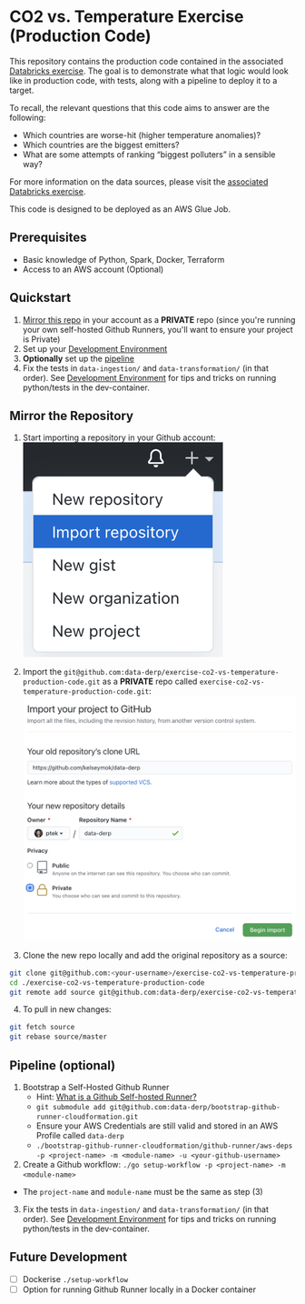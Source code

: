 # CO2 vs. Temperature Exercise (Production Code)
This repository contains the production code contained in the associated [Databricks exercise](https://github.com/data-derp/exercise-co2-vs-temperature-databricks). The goal is to demonstrate what that logic would look like in production code, with tests, along with a pipeline to deploy it to a target.

To recall, the relevant questions that this code aims to answer are the following:
* Which countries are worse-hit (higher temperature anomalies)?
* Which countries are the biggest emitters?
* What are some attempts of ranking “biggest polluters” in a sensible way?

For more information on the data sources, please visit the [associated Databricks exercise](https://github.com/data-derp/exercise-co2-vs-temperature-databricks).

This code is designed to be deployed as an AWS Glue Job.

## Prerequisites
* Basic knowledge of Python, Spark, Docker, Terraform
* Access to an AWS account (Optional)

## Quickstart
1. [Mirror this repo](#mirror-the-repository) in your account as a **PRIVATE** repo (since you're running your own self-hosted Github Runners, you'll want to ensure your project is Private)
2. Set up your [Development Environment](./development-environment.md)
3. **Optionally** set up the [pipeline](#pipeline-optional)
4. Fix the tests in `data-ingestion/` and `data-transformation/` (in that order). See [Development Environment](./development-environment.md) for tips and tricks on running python/tests in the dev-container.

## Mirror the Repository
1. Start importing a repository in your Github account:  
   ![import-menu](./assets/import-menu.png)

2. Import the `git@github.com:data-derp/exercise-co2-vs-temperature-production-code.git` as a **PRIVATE** repo called `exercise-co2-vs-temperature-production-code.git`:
   ![import-form](./assets/import-form.png)

3. Clone the new repo locally and add the original repository as a source:
```bash
git clone git@github.com:<your-username>/exercise-co2-vs-temperature-production-code.git
cd ./exercise-co2-vs-temperature-production-code
git remote add source git@github.com:data-derp/exercise-co2-vs-temperature-production-code.git 
```

4. To pull in new changes:
```bash
git fetch source
git rebase source/master
```
## Pipeline (optional)
1. Bootstrap a Self-Hosted Github Runner
   * Hint: [What is a Github Self-hosted Runner?](https://docs.github.com/en/actions/hosting-your-own-runners/about-self-hosted-runners)
   * `git submodule add git@github.com:data-derp/bootstrap-github-runner-cloudformation.git`
   * Ensure your AWS Credentials are still valid and stored in an AWS Profile called `data-derp`
   * `./bootstrap-github-runner-cloudformation/github-runner/aws-deps -p <project-name> -m <module-name> -u <your-github-username>`
2. Create a Github workflow: `./go setup-workflow -p <project-name> -m <module-name>`
  * The `project-name` and `module-name` must be the same as step (3)
3. Fix the tests in `data-ingestion/` and `data-transformation/` (in that order). See [Development Environment](./development-environment.md) for tips and tricks on running python/tests in the dev-container.

## Future Development
- [ ] Dockerise `./setup-workflow`
- [ ] Option for running Github Runner locally in a Docker container